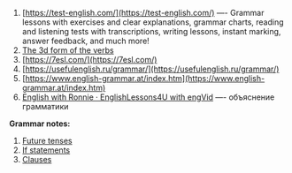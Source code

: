 1. [https://test-english.com/](https://test-english.com/) —- Grammar lessons with exercises and clear explanations, grammar charts, reading and listening tests with transcriptions, writing lessons, instant marking, answer feedback, and much more!
2. [The 3d form of the verbs](https://wordwall.net/resource/31509819/the-3d-form-of-the-verbs)
3. [https://7esl.com/](https://7esl.com/)
4. [https://usefulenglish.ru/grammar/](https://usefulenglish.ru/grammar/)
5. [https://www.english-grammar.at/index.htm](https://www.english-grammar.at/index.htm)
6. [English with Ronnie · EnglishLessons4U with engVid](https://www.youtube.com/@engvidRonnie) —- объяснение грамматики

**Grammar notes:**

1. [Future tenses](https://docs.google.com/document/d/1UU0ch4D7H7hoIEVf14ymqo_LQWIHY5OBefP7wzZ1bUI/edit?usp=sharing)
2. [If statements](https://docs.google.com/document/d/1QaMAFNS4qqO18w31Zf7maeOjZDpyY_zkm1TRxjrmw9o/edit?usp=sharing)
3. [Clauses](https://docs.google.com/document/d/1KAst6OskP7BYZFGlkudi3dDVXaM-UE9fq4UtevRWTsw/edit?usp=sharing)